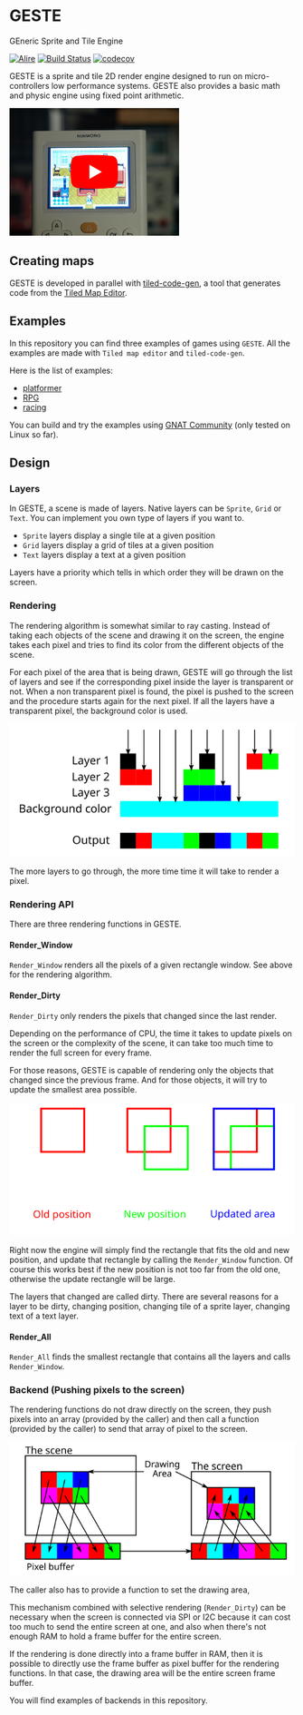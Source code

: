 # GESTE
GEneric Sprite and Tile Engine

[![Alire](https://img.shields.io/endpoint?url=https://alire.ada.dev/crates/geste.json)](https://alire.ada.dev/crates/geste)
[![Build Status](https://travis-ci.org/Fabien-Chouteau/GESTE.svg?branch=master)](https://travis-ci.org/Fabien-Chouteau/GESTE)
[![codecov](https://codecov.io/gh/Fabien-Chouteau/GESTE/branch/master/graph/badge.svg)](https://codecov.io/gh/Fabien-Chouteau/GESTE)

GESTE is a sprite and tile 2D render engine designed to run on
micro-controllers low performance systems. GESTE also provides a basic math and
physic engine using fixed point arithmetic.

<a href="https://youtu.be/793ocsfss9g">
<img src="doc/resources/rpg_numworks_YT.JPG" width="300">
</a>

## Creating maps

GESTE is developed in parallel with
[tiled-code-gen](https://github.com/Fabien-Chouteau/tiled-code-gen),
a tool that generates code from the
[Tiled Map Editor](https://www.mapeditor.org/).

## Examples

In this repository you can find three examples of games using `GESTE`. All the
examples are made with `Tiled map editor` and `tiled-code-gen`.

Here is the list of examples:

 - [platformer](examples/platformer)
 - [RPG](examples/RPG)
 - [racing](examples/racing)

You can build and try the examples using [GNAT
Community](https://www.adacore.com/download) (only tested on Linux so far).

## Design

### Layers

In GESTE, a scene is made of layers. Native layers can be `Sprite`, `Grid` or
`Text`. You can implement you own type of layers if you want to.

 - `Sprite` layers display a single tile at a given position
 - `Grid` layers display a grid of tiles at a given position
 - `Text` layers display a text at a given position

Layers have a priority which tells in which order they will be drawn on the
screen.

### Rendering

The rendering algorithm is somewhat similar to ray casting. Instead of taking
each objects of the scene and drawing it on the screen, the engine takes each
pixel and tries to find its color from the different objects of the scene.

For each pixel of the area that is being drawn, GESTE will go through the list
of layers and see if the corresponding pixel inside the layer is transparent or
not. When a non transparent pixel is found, the pixel is pushed to the screen
and the procedure starts again for the next pixel. If all the layers have a
transparent pixel, the background color is used.

![](doc/resources/layers_processing.svg)

The more layers to go through, the more time time it will take to render a
pixel.

### Rendering API

There are three rendering functions in GESTE.

#### Render_Window

`Render_Window` renders all the pixels of a given rectangle window. See above
for the rendering algorithm.

#### Render_Dirty

`Render_Dirty` only renders the pixels that changed since the last render.

Depending on the performance of CPU, the time it takes to update pixels on the
screen or the complexity of the scene, it can take too much time to render the
full screen for every frame.

For those reasons, GESTE is capable of rendering only the objects that changed
since the previous frame. And for those objects, it will try to update the
smallest area possible.

![](doc/resources/selective_rendering.svg)

Right now the engine will simply find the rectangle that fits the old and new
position, and update that rectangle by calling the `Render_Window` function. Of
course this works best if the new position is not too far from the old one,
otherwise the update rectangle will be large.

The layers that changed are called dirty. There are several reasons for a layer
to be dirty, changing position, changing tile of a sprite layer, changing text
of a text layer.

#### Render_All

`Render_All` finds the smallest rectangle that contains all the layers and
calls `Render_Window`.

### Backend (Pushing pixels to the screen)

The rendering functions do not draw directly on the screen, they push pixels
into an array (provided by the caller) and then call a function (provided by
the caller) to send that array of pixel to the screen.

![](doc/resources/window_rendering.svg)

The caller also has to provide a function to set the drawing area,

This mechanism combined with selective rendering (`Render_Dirty`) can be
necessary when the screen is connected via SPI or I2C because it can cost too
much to send the entire screen at one, and also when there's not enough RAM to
hold a frame buffer for the entire screen.

If the rendering is done directly into a frame buffer in RAM, then it is
possible to directly use the frame buffer as pixel buffer for the rendering
functions. In that case, the drawing area will be the entire screen frame
buffer.

You will find examples of backends in this repository.
